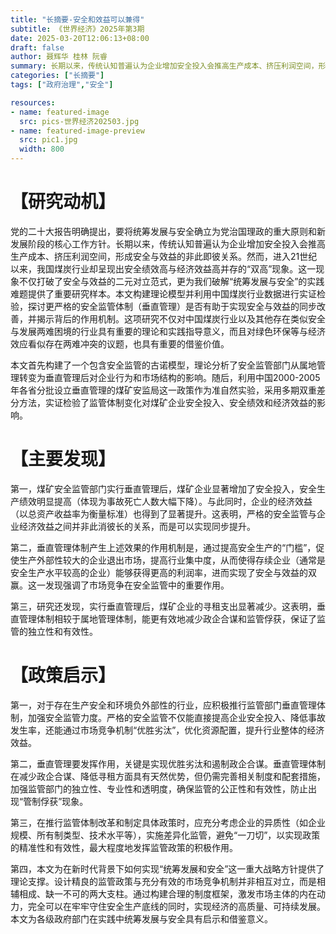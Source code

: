 ```yaml
---
title: "长摘要-安全和效益可以兼得"
subtitle: 《世界经济》2025年第3期
date: 2025-03-20T12:06:13+08:00
draft: false
author: 聂辉华 桂林 阮睿
summary: 长期以来，传统认知普遍认为企业增加安全投入会推高生产成本、挤压利润空间，形成安全与效益的非此即彼关系。然而，进入21世纪以来，我国煤炭行业却呈现出安全绩效高与经济效益高并存的“双高”现象。这一现象不仅打破了安全与效益的二元对立范式，更为我们破解“统筹发展与安全”的实践难题提供了重要研究样本。
categories: ["长摘要"]
tags: ["政府治理","安全"]

resources:
- name: featured-image
  src: pics-世界经济202503.jpg
- name: featured-image-preview
  src: pic1.jpg
  width: 800
---
```


# 【研究动机】

党的二十大报告明确提出，要将统筹发展与安全确立为党治国理政的重大原则和新发展阶段的核心工作方针。长期以来，传统认知普遍认为企业增加安全投入会推高生产成本、挤压利润空间，形成安全与效益的非此即彼关系。然而，进入21世纪以来，我国煤炭行业却呈现出安全绩效高与经济效益高并存的“双高”现象。这一现象不仅打破了安全与效益的二元对立范式，更为我们破解“统筹发展与安全”的实践难题提供了重要研究样本。本文构建理论模型并利用中国煤炭行业数据进行实证检验，探讨更严格的安全监管体制（垂直管理）是否有助于实现安全与效益的同步改善，并揭示背后的作用机制。这项研究不仅对中国煤炭行业以及其他存在类似安全与发展两难困境的行业具有重要的理论和实践指导意义，而且对绿色环保等与经济效应看似存在两难冲突的议题，也具有重要的借鉴价值。

本文首先构建了一个包含安全监管的古诺模型，理论分析了安全监管部门从属地管理转变为垂直管理后对企业行为和市场结构的影响。随后，利用中国2000-2005年各省分批设立垂直管理的煤矿安监局这一政策作为准自然实验，采用多期双重差分方法，实证检验了监管体制变化对煤矿企业安全投入、安全绩效和经济效益的影响。

# 【主要发现】

第一，煤矿安全监管部门实行垂直管理后，煤矿企业显著增加了安全投入，安全生产绩效明显提高（体现为事故死亡人数大幅下降）。与此同时，企业的经济效益（以总资产收益率为衡量标准）也得到了显著提升。这表明，严格的安全监管与企业经济效益之间并非此消彼长的关系，而是可以实现同步提升。

第二，垂直管理体制产生上述效果的作用机制是，通过提高安全生产的“门槛”，促使生产外部性较大的企业退出市场，提高行业集中度，从而使得存续企业（通常是安全生产水平较高的企业）能够获得更高的利润率，进而实现了安全与效益的双赢。这一发现强调了市场竞争在安全监管中的重要作用。

第三，研究还发现，实行垂直管理后，煤矿企业的寻租支出显著减少。这表明，垂直管理体制相较于属地管理体制，能更有效地减少政企合谋和监管俘获，保证了监管的独立性和有效性。

# 【政策启示】

第一，对于存在生产安全和环境负外部性的行业，应积极推行监管部门垂直管理体制，加强安全监管力度。严格的安全监管不仅能直接提高企业安全投入、降低事故发生率，还能通过市场竞争机制“优胜劣汰”，优化资源配置，提升行业整体的经济效益。

第二，垂直管理要发挥作用，关键是实现优胜劣汰和遏制政企合谋。垂直管理体制在减少政企合谋、降低寻租方面具有天然优势，但仍需完善相关制度和配套措施，加强监管部门的独立性、专业性和透明度，确保监管的公正性和有效性，防止出现“管制俘获”现象。

第三，在推行监管体制改革和制定具体政策时，应充分考虑企业的异质性（如企业规模、所有制类型、技术水平等），实施差异化监管，避免“一刀切”，以实现政策的精准性和有效性，最大程度地发挥监管政策的积极作用。

第四，本文为在新时代背景下如何实现“统筹发展和安全”这一重大战略方针提供了理论支撑。设计精良的监管政策与充分有效的市场竞争机制并非相互对立，而是相辅相成、缺一不可的两大支柱。通过构建合理的制度框架，激发市场主体的内在动力，完全可以在牢牢守住安全生产底线的同时，实现经济的高质量、可持续发展。本文为各级政府部门在实践中统筹发展与安全具有启示和借鉴意义。



